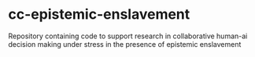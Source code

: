 # cc-epistemic-enslavement
Repository containing code to support research in collaborative human-ai decision making under stress in the presence of epistemic enslavement
